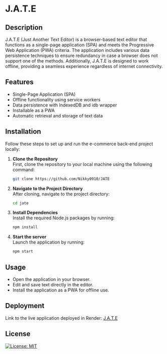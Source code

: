 # J.A.T.E

## Description

J.A.T.E (Just Another Text Editor) is a browser-based text editor that functions as a single-page application (SPA) and meets the Progressive Web Application (PWA) criteria. The application includes various data persistence techniques to ensure redundancy in case a browser does not support one of the methods. Additionally, J.A.T.E is designed to work offline, providing a seamless experience regardless of internet connectivity.

## Features

- Single-Page Application (SPA)
- Offline functionality using service workers
- Data persistence with IndexedDB and idb wrapper
- Installable as a PWA
- Automatic retrieval and storage of text data

## Installation

Follow these steps to set up and run the e-commerce back-end project locally:

1. **Clone the Repository**  
   First, clone the repository to your local machine using the following command:

   ```bash
   git clone https://github.com/Nikky0910/JATE
    ```
2. **Navigate to the Project Directory**  
   After cloning, navigate to the project directory:

   ```bash
   cd jate
    ```
3. **Install Dependencies**  
    Install the required Node.js packages by running:

   ```bash
   npm install
    ```
4. **Start the server**  
   Launch the application by running:

   ```bash
   npm start
    ```

## Usage

- Open the application in your browser.
- Edit and save text directly in the editor.
- Install the application as a PWA for offline use.

## Deployment

Link to the live application deployed in Render: <a href="https://jate-a7p6.onrender.com">J.A.T.E</a>


## License

[![License: MIT](https://img.shields.io/badge/License-MIT-yellow.svg)](https://opensource.org/licenses/MIT)